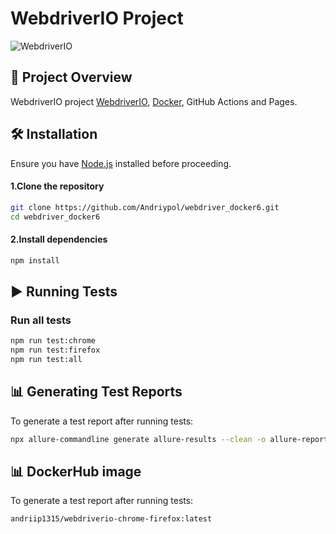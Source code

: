 # WebdriverIO Project

![WebdriverIO](https://img.shields.io/badge/-WebdriverIO-EA5906?style=flat&logo=webdriverio&logoColor=white)

## 📌 Project Overview
WebdriverIO project [WebdriverIO](https://webdriver.io/), [Docker](https://www.docker.com/), GitHub Actions and Pages.

## 🛠️ Installation
Ensure you have [Node.js](https://nodejs.org/) installed before proceeding.
#### 1.Clone the repository
```sh
git clone https://github.com/Andriypol/webdriver_docker6.git
cd webdriver_docker6
```
#### 2.Install dependencies
```sh
npm install
```

## ▶️ Running Tests

### Run all tests
```sh
npm run test:chrome
npm run test:firefox
npm run test:all
```

## 📊 Generating Test Reports
To generate a test report after running tests:
```sh
npx allure-commandline generate allure-results --clean -o allure-report
```
## 📊 DockerHub image
To generate a test report after running tests:
```sh
andriip1315/webdriverio-chrome-firefox:latest
```
